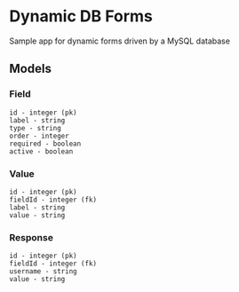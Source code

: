 # Dynamic DB Forms

Sample app for dynamic forms driven by a MySQL database

## Models

### Field

```
id - integer (pk)
label - string
type - string
order - integer
required - boolean
active - boolean
```

### Value

```
id - integer (pk)
fieldId - integer (fk)
label - string
value - string
```

### Response

```
id - integer (pk)
fieldId - integer (fk)
username - string
value - string
```
